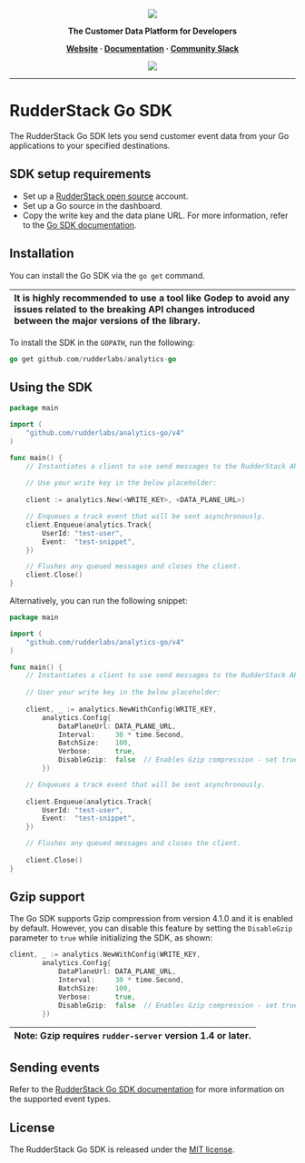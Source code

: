 <p align="center">
  <a href="https://rudderstack.com/">
    <img src="https://user-images.githubusercontent.com/59817155/121357083-1c571300-c94f-11eb-8cc7-ce6df13855c9.png">
  </a>
</p>

<p align="center"><b>The Customer Data Platform for Developers</b></p>

<p align="center">
  <b>
    <a href="https://rudderstack.com">Website</a>
    ·
    <a href="https://www.rudderstack.com/docs/sources/event-streams/sdks/rudderstack-go-sdk/">Documentation</a>
    ·
    <a href="https://rudderstack.com/join-rudderstack-slack-community">Community Slack</a>
  </b>
</p>

<p align="center"><a href="https://github.com/rudderlabs/analytics-go"><img src="https://img.shields.io/github/v/release/rudderlabs/analytics-go.svg?label=Version"/></a></p>

----

# RudderStack Go SDK

The RudderStack Go SDK lets you send customer event data from your Go applications to your specified destinations.

## SDK setup requirements

- Set up a [RudderStack open source](https://app.rudderstack.com/signup?type=opensource) account.
- Set up a Go source in the dashboard.
- Copy the write key and the data plane URL. For more information, refer to the [Go SDK documentation](https://www.rudderstack.com/docs/sources/event-streams/sdks/rudderstack-go-sdk/#sdk-setup-requirements).

## Installation

You can install the Go SDK via the `go get` command.

| It is highly recommended to use a tool like Godep to avoid any issues related to the breaking API changes introduced between the major versions of the library. |
| :-----|

To install the SDK in the `GOPATH`, run the following:

```go
go get github.com/rudderlabs/analytics-go
```

## Using the SDK

```go
package main

import (
    "github.com/rudderlabs/analytics-go/v4"
)

func main() {
    // Instantiates a client to use send messages to the RudderStack API.
    
    // Use your write key in the below placeholder:
    
    client := analytics.New(<WRITE_KEY>, <DATA_PLANE_URL>)

    // Enqueues a track event that will be sent asynchronously.
    client.Enqueue(analytics.Track{
        UserId: "test-user",
        Event:  "test-snippet",
    })

    // Flushes any queued messages and closes the client.
    client.Close()
}
```

Alternatively, you can run the following snippet:

```go
package main

import (
    "github.com/rudderlabs/analytics-go/v4"
)

func main() {
    // Instantiates a client to use send messages to the RudderStack API.
    
    // User your write key in the below placeholder:
    
    client, _ := analytics.NewWithConfig(WRITE_KEY,
		analytics.Config{
			DataPlaneUrl: DATA_PLANE_URL,
			Interval:     30 * time.Second,
			BatchSize:    100,
			Verbose:      true,
			DisableGzip:  false  // Enables Gzip compression - set true to disable Gzip.
		})

    // Enqueues a track event that will be sent asynchronously.
    
    client.Enqueue(analytics.Track{
        UserId: "test-user",
        Event:  "test-snippet",
    })

    // Flushes any queued messages and closes the client.
    
    client.Close()
}
```

## Gzip support

The Go SDK supports Gzip compression from version 4.1.0 and it is enabled by default. However, you can disable this feature by setting the `DisableGzip` parameter to `true` while initializing the SDK, as shown:

```go
client, _ := analytics.NewWithConfig(WRITE_KEY,
		analytics.Config{
			DataPlaneUrl: DATA_PLANE_URL,
			Interval:     30 * time.Second,
			BatchSize:    100,
			Verbose:      true,
			DisableGzip:  false  // Enables Gzip compression - set true to disable Gzip.
		})
```



| Note: Gzip requires `rudder-server` version 1.4 or later. |
| :-----|

## Sending events

Refer to the [RudderStack Go SDK documentation](https://www.rudderstack.com/docs/sources/event-streams/sdks/rudderstack-go-sdk/) for more information on the supported event types.

## License

The RudderStack Go SDK is released under the [MIT license](License.md).
